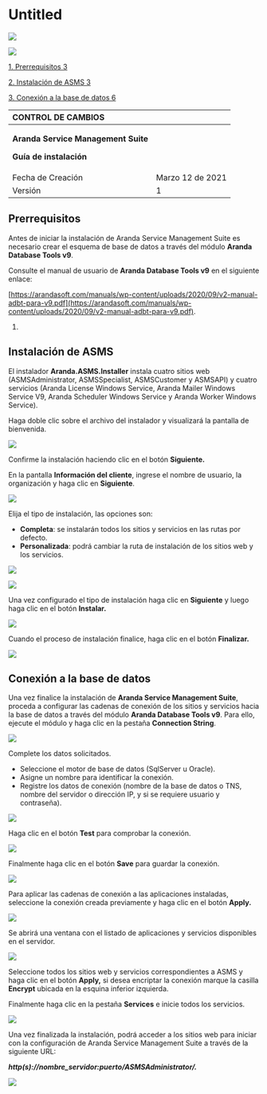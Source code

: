 # Untitled

![](.gitbook/assets/0.jpeg)

![](.gitbook/assets/1.jpeg)

[1. Prerrequisitos 3]()

[2. Instalación de ASMS 3]()

[3. Conexión a la base de datos 6]()

<table>
  <thead>
    <tr>
      <th style="text-align:left"><b>CONTROL DE CAMBIOS</b>
      </th>
      <th style="text-align:left"></th>
    </tr>
  </thead>
  <tbody>
    <tr>
      <td style="text-align:left">
        <p><b>Aranda Service Management Suite</b>
        </p>
        <p><b>Gu&#xED;a de instalaci&#xF3;n</b>
        </p>
      </td>
      <td style="text-align:left"></td>
    </tr>
    <tr>
      <td style="text-align:left">Fecha de Creaci&#xF3;n</td>
      <td style="text-align:left">Marzo 12 de 2021</td>
    </tr>
    <tr>
      <td style="text-align:left">Versi&#xF3;n</td>
      <td style="text-align:left">1</td>
    </tr>
  </tbody>
</table>

## Prerrequisitos

Antes de iniciar la instalación de Aranda Service Management Suite es necesario crear el esquema de base de datos a través del módulo **Aranda Database Tools v9**.

Consulte el manual de usuario de **Aranda Database Tools v9** en el siguiente enlace:

[https://arandasoft.com/manuals/wp-content/uploads/2020/09/v2-manual-adbt-para-v9.pdf](https://arandasoft.com/manuals/wp-content/uploads/2020/09/v2-manual-adbt-para-v9.pdf).

1. 
## Instalación de ASMS

El instalador **Aranda.ASMS.Installer** instala cuatro sitios web \(ASMSAdministrator, ASMSSpecialist, ASMSCustomer y ASMSAPI\) y cuatro servicios \(Aranda License Windows Service, Aranda Mailer Windows Service V9, Aranda Scheduler Windows Service y Aranda Worker Windows Service\).

Haga doble clic sobre el archivo del instalador y visualizará la pantalla de bienvenida.

![](.gitbook/assets/2.png)

Confirme la instalación haciendo clic en el botón **Siguiente.**

En la pantalla **Información del cliente**, ingrese el nombre de usuario, la organización y haga clic en **Siguiente**.

![](.gitbook/assets/3.png)

Elija el tipo de instalación, las opciones son:

* **Completa**: se instalarán todos los sitios y servicios en las rutas por defecto.
* **Personalizada**: podrá cambiar la ruta de instalación de los sitios web y los servicios.

![](.gitbook/assets/4.png)

![](.gitbook/assets/5.png)

Una vez configurado el tipo de instalación haga clic en **Siguiente** y luego haga clic en el botón **Instalar.**

![](.gitbook/assets/6.png)

Cuando el proceso de instalación finalice, haga clic en el botón **Finalizar.**

![](.gitbook/assets/7.png)

## Conexión a la base de datos

Una vez finalice la instalación de **Aranda Service Management Suite**, proceda a configurar las cadenas de conexión de los sitios y servicios hacia la base de datos a través del módulo **Aranda Database Tools v9**. Para ello, ejecute el módulo y haga clic en la pestaña **Connection String**.

![](.gitbook/assets/8.png)

Complete los datos solicitados.

* Seleccione el motor de base de datos \(SqlServer u Oracle\).
* Asigne un nombre para identificar la conexión.
* Registre los datos de conexión \(nombre de la base de datos o TNS, nombre del servidor o dirección IP, y si se requiere usuario y contraseña\).

![](.gitbook/assets/9.png)

Haga clic en el botón **Test** para comprobar la conexión.

![](.gitbook/assets/10.png)

Finalmente haga clic en el botón **Save** para guardar la conexión.

![](.gitbook/assets/11.png)

Para aplicar las cadenas de conexión a las aplicaciones instaladas, seleccione la conexión creada previamente y haga clic en el botón **Apply.**

![](.gitbook/assets/12.png)

Se abrirá una ventana con el listado de aplicaciones y servicios disponibles en el servidor.

![](.gitbook/assets/13.png)

Seleccione todos los sitios web y servicios correspondientes a ASMS y haga clic en el botón **Apply,** si desea encriptar la conexión marque la casilla **Encrypt** ubicada en la esquina inferior izquierda.

Finalmente haga clic en la pestaña **Services** e inicie todos los servicios.

![](.gitbook/assets/14.png)

Una vez finalizada la instalación, podrá acceder a los sitios web para iniciar con la configuración de Aranda Service Management Suite a través de la siguiente URL:

_**http\(s\)://nombre\_servidor:puerto/ASMSAdministrator/.**_

![](.gitbook/assets/15.png)

